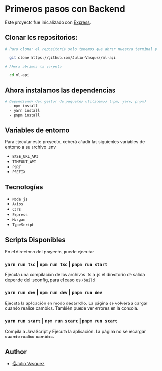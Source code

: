# Primeros pasos con Backend 

Este proyecto fue inicializado con [Express](https://github.com/expressjs/express).

## Clonar los repositorios:

```bash
# Para clonar el repositorio solo tenemos que abrir nuestra terminal y ejecutar:

  git clone https://github.com/Julio-Vasquez/ml-api

# Ahora abrimos la carpeta

  cd ml-api

```

## Ahora instalamos las dependencias

```bash
# Dependiendo del gestor de paquetes utilicemos (npm, yarn, pnpm)
  - npm install
  - yarn install
  - pnpm install
```

## Variables de entorno

Para ejecutar este proyecto, deberá añadir las siguientes variables de entorno a su archivo .env

-   `BASE_URL_API`
-   `TIMEOUT_API`
-   `PORT`
-   `PREFIX`

## Tecnologías

-   `Node js`
-   `Axios`
-   `Cors`
-   `Express`
-   `Morgan`
-   `TypeScript`

## Scripts Disponibles

En el directorio del proyecto, puede ejecutar

### `yarn run tsc` | `npm run tsc` | `pnpm run start`

Ejecuta una compilación de los archivos .ts a .js
el directorio de salida depende del tsconfig, para el caso es `/build`

### `yarn run dev` | `npm run dev` | `pnpm run dev`

Ejecuta la aplicación en modo desarrollo.
La página se volverá a cargar cuando realice cambios.
También puede ver errores en la consola.

### `yarn run start` | `npm run start` | `pnpm run start`

Compila a JavaScript y Ejecuta la aplicación.
La página no se recargar cuando realice cambios.

## Author

-   [@Julio Vasquez](https://www.github.com/Julio-Vasquez)

